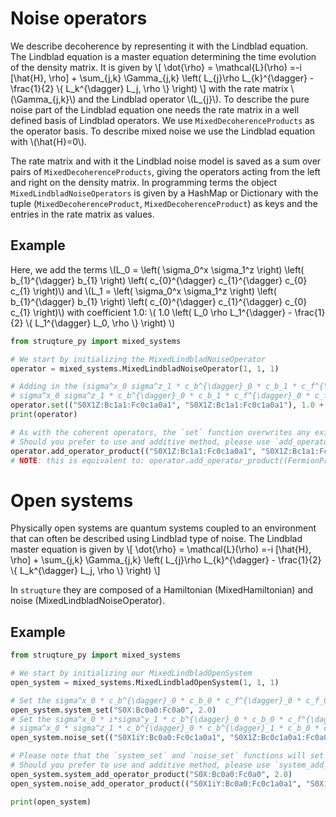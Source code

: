 # Noise operators

We describe decoherence by representing it with the Lindblad equation.
The Lindblad equation is a master equation determining the time evolution of the density matrix.
It is given by
\\[
    \dot{\rho} = \mathcal{L}(\rho) =-i \[\hat{H}, \rho\] + \sum_{j,k} \Gamma_{j,k} \left( L_{j}\rho L_{k}^{\dagger} - \frac{1}{2} \\{ L_k^{\dagger} L_j, \rho \\} \right)
\\]
with the rate matrix \\(\Gamma_{j,k}\\) and the Lindblad operator \\(L_{j}\\).
To describe the pure noise part of the Lindblad equation one needs the rate matrix in a well defined basis of Lindblad operators.
We use `MixedDecoherenceProducts` as the operator basis. To describe mixed noise we use the Lindblad equation with \\(\hat{H}=0\\).

The rate matrix and with it the Lindblad noise model is saved as a sum over pairs of `MixedDecoherenceProducts`, giving the operators acting from the left and right on the density matrix.
In programming terms the object `MixedLindbladNoiseOperators` is given by a HashMap or Dictionary with the tuple (`MixedDecoherenceProduct`, `MixedDecoherenceProduct`) as keys and the entries in the rate matrix as values.

## Example
Here, we add the terms \\(L_0 = \left( \sigma_0^x \sigma_1^z \right) \left( b_{1}^{\dagger} b_{1} \right) \left( c_{0}^{\dagger} c_{1}^{\dagger} c_{0} c_{1} \right)\\) and \\(L_1 = \left( \sigma_0^x \sigma_1^z \right) \left( b_{1}^{\dagger} b_{1} \right) \left( c_{0}^{\dagger} c_{1}^{\dagger} c_{0} c_{1} \right)\\) with coefficient 1.0:
\\( 1.0 \left( L_0 \rho L_1^{\dagger} - \frac{1}{2} \\{ L_1^{\dagger} L_0, \rho \\} \right) \\)

```python
from struqture_py import mixed_systems

# We start by initializing the MixedLindbladNoiseOperator
operator = mixed_systems.MixedLindbladNoiseOperator(1, 1, 1)

# Adding in the (sigma^x_0 sigma^z_1 * c_b^{\dagger}_0 * c_b_1 * c_f^{\dagger}_0 * c_f^{\dagger}_1 * c_f_0 * c_f_1,
# sigma^x_0 sigma^z_1 * c_b^{\dagger}_0 * c_b_1 * c_f^{\dagger}_0 * c_f^{\dagger}_1 * c_f_0 * c_f_1) term
operator.set(("S0X1Z:Bc1a1:Fc0c1a0a1", "S0X1Z:Bc1a1:Fc0c1a0a1"), 1.0 + 1.5 * 1j)
print(operator)

# As with the coherent operators, the `set` function overwrites any existing value for the given key (here, a tuple of strings or DecoherenceProducts).
# Should you prefer to use and additive method, please use `add_operator_product`:
operator.add_operator_product(("S0X1Z:Bc1a1:Fc0c1a0a1", "S0X1Z:Bc1a1:Fc0c1a0a1"), 1.0)
# NOTE: this is equivalent to: operator.add_operator_product((FermionProduct([0], [0]), FermionProduct([0], [1])), 1.0)
```

# Open systems

Physically open systems are quantum systems coupled to an environment that can often be described using Lindblad type of noise.
The Lindblad master equation is given by
\\[
    \dot{\rho} = \mathcal{L}(\rho) =-i \[\hat{H}, \rho\] + \sum_{j,k} \Gamma_{j,k} \left( L_{j}\rho L_{k}^{\dagger} - \frac{1}{2} \\{ L_k^{\dagger} L_j, \rho \\} \right)
\\]

In `struqture` they are composed of a Hamiltonian (MixedHamiltonian) and noise (MixedLindbladNoiseOperator).

## Example

```python
from struqture_py import mixed_systems

# We start by initializing our MixedLindbladOpenSystem
open_system = mixed_systems.MixedLindbladOpenSystem(1, 1, 1)

# Set the sigma^x_0 * c_b^{\dagger}_0 * c_b_0 * c_f^{\dagger}_0 * c_f_0 term into the system part of the open system
open_system.system_set("S0X:Bc0a0:Fc0a0", 2.0)
# Set the sigma^x_0 * i*sigma^y_1 * c_b^{\dagger}_0 * c_b_0 * c_f^{\dagger}_0 * c_f^{\dagger}_1 * c_f_0 * c_f_1
# sigma^x_0 * sigma^z_1 * c_b^{\dagger}_0 * c_b^{\dagger}_1 * c_b_0 * c_b_1 * c_f^{\dagger}_0 * c_f_0 term into the noise part of the open system
open_system.noise_set(("S0X1iY:Bc0a0:Fc0c1a0a1", "S0X1Z:Bc0c1a0a1:Fc0a0"), 1.5)

# Please note that the `system_set` and `noise_set` functions will set the values given, overwriting any previous value.
# Should you prefer to use and additive method, please use `system_add_operator_product` and `noise_add_operator_product`:
open_system.system_add_operator_product("S0X:Bc0a0:Fc0a0", 2.0)
open_system.noise_add_operator_product(("S0X1iY:Bc0a0:Fc0c1a0a1", "S0X1Z:Bc0c1a0a1:Fc0a0"), 1.5)

print(open_system)
```
